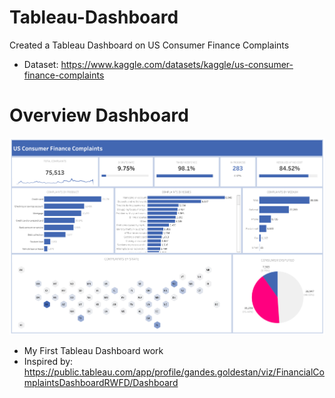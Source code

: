 # Tableau-Dashboard
Created a Tableau Dashboard on US Consumer Finance Complaints 
- Dataset: https://www.kaggle.com/datasets/kaggle/us-consumer-finance-complaints
# Overview Dashboard
![alt text](https://github.com/imvishal09/Tableau-Dashboard/blob/main/OVERVIEW.png)
- My First Tableau Dashboard work
- Inspired by: https://public.tableau.com/app/profile/gandes.goldestan/viz/FinancialComplaintsDashboardRWFD/Dashboard
